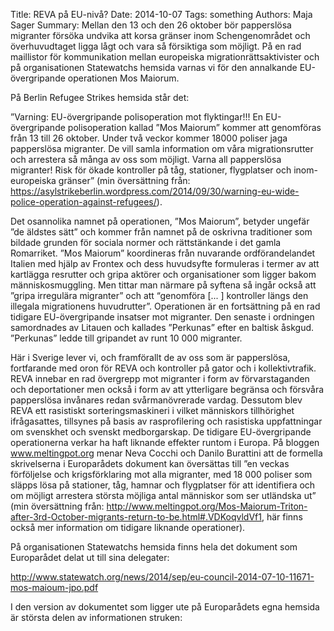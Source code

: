 Title: REVA på EU-nivå?
Date: 2014-10-07
Tags: something 
Authors: Maja Sager
Summary: Mellan den 13 och den 26 oktober bör papperslösa migranter försöka undvika att korsa gränser inom Schengenområdet och överhuvudtaget ligga lågt och vara så försiktiga som möjligt. På en rad maillistor för kommunikation mellan europeiska migrationrättsaktivister och på organisationen Statewatchs hemsida varnas vi för den annalkande EU-övergripande operationen Mos Maiorum.

På Berlin Refugee Strikes hemsida står det:

”Varning: EU-övergripande polisoperation mot flyktingar!!! En EU-övergripande polisoperation kallad ”Mos Maiorum” kommer att genomföras från 13 till 26 oktober. Under två veckor kommer 18000 poliser jaga papperslösa migranter. De vill samla information om våra migrationsrutter och arrestera så många av oss som möjligt. Varna all papperslösa migranter! Risk för ökade kontroller på tåg, stationer, flygplatser och inom-europeiska gränser” (min översättning från: https://asylstrikeberlin.wordpress.com/2014/09/30/warning-eu-wide-police-operation-against-refugees/).

Det osannolika namnet på operationen, ”Mos Maiorum”, betyder ungefär ”de äldstes sätt” och kommer från namnet på de oskrivna traditioner som bildade grunden för sociala normer och rättstänkande i det gamla Romarriket. ”Mos Maiorum” koordineras från nuvarande ordförandelandet Italien med hjälp av Frontex och dess huvudsyfte formuleras i termer av att kartlägga resrutter och gripa aktörer och organisationer som ligger bakom människosmuggling. Men tittar man närmare på syftena så ingår också att ”gripa irregulära migranter” och att “genomföra [... ] kontroller längs den illegala migrationens huvudrutter”. Operationen är en fortsättning på en rad tidigare EU-övergripande insatser mot migranter. Den senaste i ordningen samordnades av Litauen och kallades ”Perkunas” efter en baltisk åskgud. ”Perkunas” ledde till gripandet av runt 10 000 migranter.

Här i Sverige lever vi, och framförallt de av oss som är papperslösa, fortfarande med oron för REVA och kontroller på gator och i kollektivtrafik. REVA innebar en rad övergrepp mot migranter i form av förvarstaganden och deportationer men också i form av att ytterligare begränsa och försvåra papperslösa invånares redan svårmanövrerade vardag. Dessutom blev REVA ett rasistiskt sorteringsmaskineri i vilket människors tillhörighet ifrågasattes, tillsynes på basis av rasprofilering och rasistiska uppfattningar om svenskhet och svenskt medborgarskap. De tidigare EU-övergripande operationerna verkar ha haft liknande effekter runtom i Europa. På bloggen www.meltingpot.org menar Neva Cocchi och Danilo Burattini att de formella skrivelserna i Europarådets dokument kan översättas till ”en veckas förföljelse och krigsförklaring mot alla migranter, med 18 000 poliser som släpps lösa på stationer, tåg, hamnar och flygplatser för att identifiera och om möjligt arrestera största möjliga antal människor som ser utländska ut” (min översättning från: http://www.meltingpot.org/Mos-Maiorum-Triton-after-3rd-October-migrants-return-to-be.html#.VDKoqvldVf1, här finns också mer information om tidigare liknande operationer).

På organisationen Statewatchs hemsida finns hela det dokument som Europarådet delat ut till sina delegater:

http://www.statewatch.org/news/2014/sep/eu-council-2014-07-10-11671-mos-maioum-jpo.pdf

I den version av dokumentet som ligger ute på Europarådets egna hemsida är största delen av informationen struken:

